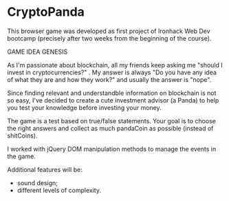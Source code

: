 # CryptoPanda

This browser game was developed as first project of Ironhack Web Dev bootcamp (precisely after two weeks from the beginning of the course).

GAME IDEA GENESIS

As I'm passionate about blockchain, all my friends keep asking me "should I invest in cryptocurrencies?" .
My answer is always "Do you have any idea of what they are and how they work?"
and usually the answer is "nope".

Since finding relevant and understandble information on blockchain is not so easy, I've decided to create a cute
investment advisor (a Panda) to help you test your knowledge before investing your money.

The game is a test based on true/false statements.
Your goal is to choose the right answers and collect as much pandaCoin as possible (instead of shitCoins).

I worked with jQuery DOM manipulation methods to manage the events in the game.

Additional features will be:

- sound design;
- different levels of complexity.
